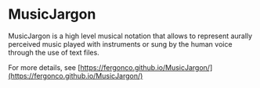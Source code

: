 # MusicJargon

MusicJargon is a high level musical notation that allows to represent aurally perceived music played with instruments or sung by the human voice through the use of text files.

For more details, see [https://fergonco.github.io/MusicJargon/](https://fergonco.github.io/MusicJargon/)
